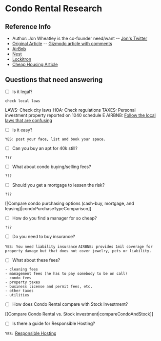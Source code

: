 # Condo Rental Research
## Reference Info

- Author: Jon Wheatley is the co-founder need/want -- [Jon's Twitter][jonTwitter]
- [Original Article] -- [Gizmodo article with comments][condoRentalArticle]
- [AirBnb]
- [Nest]
- [Lockitron]
- [Cheap Housing Article][cheapHousing]


[jonTwitter]:http://twitter.com/jon
[Original Article]:http://needwant.com/p/buying-apartment-airbnb/
[condoRentalArticle]:http://gizmodo.com/i-bought-an-apartment-just-to-rent-it-out-on-airbnb-1458666661
[AirBnb]:http://airbnb.com/
[Nest]:http://nest.com/
[Lockitron]:http://lockitron.com/
[cheapHousing]:http://www.cbsnews.com/8334-505145_162-57588298/10-cheapest-u.s-cities-for-buying-a-home/


## Questions that need answering

- [ ] Is it legal? 

`check local laws`

LAWS: Check city laws
HOA: Check regulations
TAXES: Personal investment property reported on 1040 schedule E
AIRBNB: [Follow the local laws that are confusing](https://www.airbnb.com/help/question/376)


- [ ] Is it easy?

`YES: post your face, list and book your space.`


- [ ] Can you buy an apt for 40k still?

`???`

- [ ] What about condo buying/selling fees?

`???`

- [ ] Should you get a mortgage to lessen the risk?

`???`

[[Compare condo purchasing options (cash-buy, mortgage, and leasing)|condoPurchaseTypeComparison]]





- [ ] How do you find a manager for so cheap?

`???`


- [ ] Do you need to buy insurance?

`YES: You need liability insurance`
`AIRBNB: provides 1mil coverage for property damage but that does not cover jewelry, pets or liability.`

- [ ] What about these fees?

```
- cleaning fees
- management fees (he has to pay somebody to be on call)
- condo fees
- property taxes
- business license and permit fees, etc.
- other taxes
- utilities
```

- [ ] How does Condo Rental compare with Stock Investment?

[[Compare Condo Rental vs. Stock investment|compareCondoAndStock]]



- [ ] Is there a guide for Responsible Hosting?

`YES:` [Responsible Hosting](https://www.airbnb.com/help/responsible-hosting)